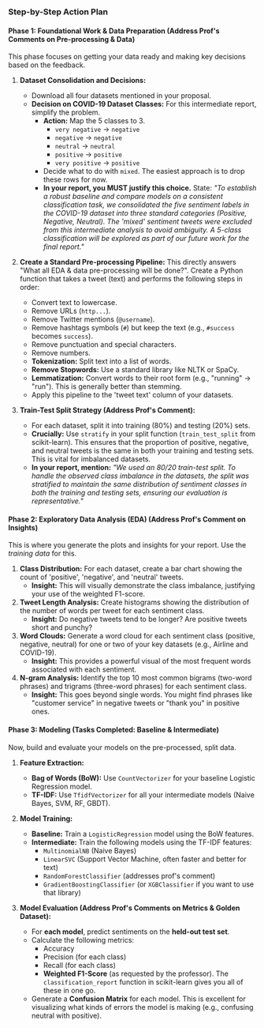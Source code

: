 ### **Step-by-Step Action Plan**

#### **Phase 1: Foundational Work & Data Preparation (Address Prof's Comments on Pre-processing & Data)**

This phase focuses on getting your data ready and making key decisions based on the feedback.

1.  **Dataset Consolidation and Decisions:**
    *   Download all four datasets mentioned in your proposal.
    *   **Decision on COVID-19 Dataset Classes:** For this intermediate report, simplify the problem.
        *   **Action:** Map the 5 classes to 3.
            *   `very negative` -> `negative`
            *   `negative` -> `negative`
            *   `neutral` -> `neutral`
            *   `positive` -> `positive`
            *   `very positive` -> `positive`
        *   Decide what to do with `mixed`. The easiest approach is to drop these rows for now.
        *   **In your report, you MUST justify this choice.** State: *"To establish a robust baseline and compare models on a consistent classification task, we consolidated the five sentiment labels in the COVID-19 dataset into three standard categories (Positive, Negative, Neutral). The 'mixed' sentiment tweets were excluded from this intermediate analysis to avoid ambiguity. A 5-class classification will be explored as part of our future work for the final report."*

2.  **Create a Standard Pre-processing Pipeline:** This directly answers "What all EDA & data pre-processing will be done?". Create a Python function that takes a tweet (text) and performs the following steps in order:
    *   Convert text to lowercase.
    *   Remove URLs (`http...`).
    *   Remove Twitter mentions (`@username`).
    *   Remove hashtags symbols (`#`) but keep the text (e.g., `#success` becomes `success`).
    *   Remove punctuation and special characters.
    *   Remove numbers.
    *   **Tokenization:** Split text into a list of words.
    *   **Remove Stopwords:** Use a standard library like NLTK or SpaCy.
    *   **Lemmatization:** Convert words to their root form (e.g., "running" -> "run"). This is generally better than stemming.
    *   Apply this pipeline to the 'tweet text' column of your datasets.

3.  **Train-Test Split Strategy (Address Prof's Comment):**
    *   For each dataset, split it into training (80%) and testing (20%) sets.
    *   **Crucially:** Use `stratify` in your split function (`train_test_split` from scikit-learn). This ensures that the proportion of positive, negative, and neutral tweets is the same in both your training and testing sets. This is vital for imbalanced datasets.
    *   **In your report, mention:** *"We used an 80/20 train-test split. To handle the observed class imbalance in the datasets, the split was stratified to maintain the same distribution of sentiment classes in both the training and testing sets, ensuring our evaluation is representative."*

#### **Phase 2: Exploratory Data Analysis (EDA) (Address Prof's Comment on Insights)**

This is where you generate the plots and insights for your report. Use the *training data* for this.

1.  **Class Distribution:** For each dataset, create a bar chart showing the count of 'positive', 'negative', and 'neutral' tweets.
    *   **Insight:** This will visually demonstrate the class imbalance, justifying your use of the weighted F1-score.
2.  **Tweet Length Analysis:** Create histograms showing the distribution of the number of words per tweet for each sentiment class.
    *   **Insight:** Do negative tweets tend to be longer? Are positive tweets short and punchy?
3.  **Word Clouds:** Generate a word cloud for each sentiment class (positive, negative, neutral) for one or two of your key datasets (e.g., Airline and COVID-19).
    *   **Insight:** This provides a powerful visual of the most frequent words associated with each sentiment.
4.  **N-gram Analysis:** Identify the top 10 most common bigrams (two-word phrases) and trigrams (three-word phrases) for each sentiment class.
    *   **Insight:** This goes beyond single words. You might find phrases like "customer service" in negative tweets or "thank you" in positive ones.

#### **Phase 3: Modeling (Tasks Completed: Baseline & Intermediate)**

Now, build and evaluate your models on the pre-processed, split data.

1.  **Feature Extraction:**
    *   **Bag of Words (BoW):** Use `CountVectorizer` for your baseline Logistic Regression model.
    *   **TF-IDF:** Use `TfidfVectorizer` for all your intermediate models (Naive Bayes, SVM, RF, GBDT).

2.  **Model Training:**
    *   **Baseline:** Train a `LogisticRegression` model using the BoW features.
    *   **Intermediate:** Train the following models using the TF-IDF features:
        *   `MultinomialNB` (Naive Bayes)
        *   `LinearSVC` (Support Vector Machine, often faster and better for text)
        *   `RandomForestClassifier` (addresses prof's comment)
        *   `GradientBoostingClassifier` (or `XGBClassifier` if you want to use that library)

3.  **Model Evaluation (Address Prof's Comments on Metrics & Golden Dataset):**
    *   For **each model**, predict sentiments on the **held-out test set**.
    *   Calculate the following metrics:
        *   Accuracy
        *   Precision (for each class)
        *   Recall (for each class)
        *   **Weighted F1-Score** (as requested by the professor). The `classification_report` function in scikit-learn gives you all of these in one go.
    *   Generate a **Confusion Matrix** for each model. This is excellent for visualizing what kinds of errors the model is making (e.g., confusing neutral with positive).

